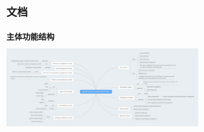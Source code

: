 # 文档

## 主体功能结构

![主体图片](./static/1706463220C648955A0D3B916AC686672588C71E4891120DC85C32D155F5C83220A404D4070587A05A.png)